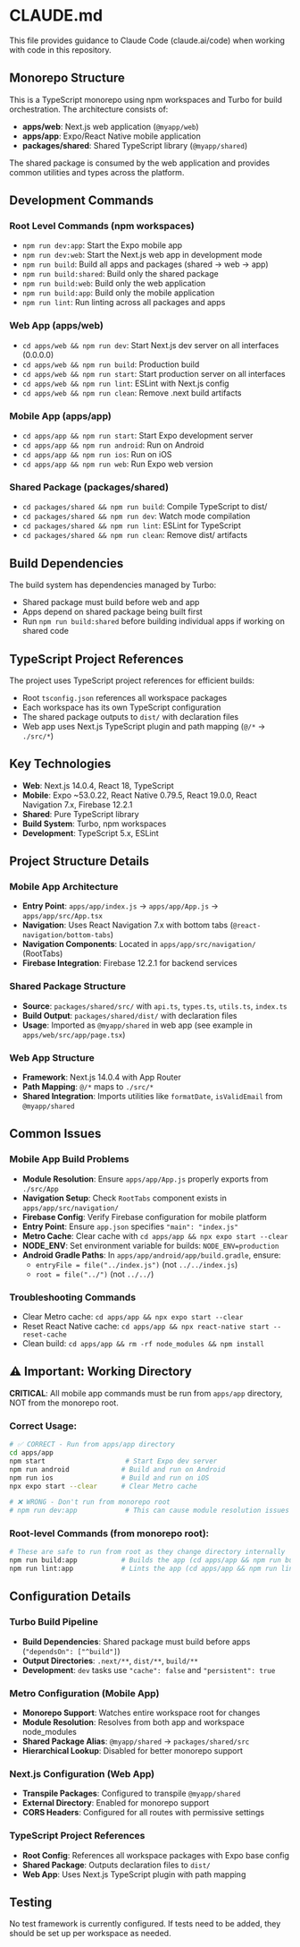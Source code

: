 # CLAUDE.md

This file provides guidance to Claude Code (claude.ai/code) when working with code in this repository.

## Monorepo Structure

This is a TypeScript monorepo using npm workspaces and Turbo for build orchestration. The architecture consists of:

- **apps/web**: Next.js web application (`@myapp/web`)
- **apps/app**: Expo/React Native mobile application
- **packages/shared**: Shared TypeScript library (`@myapp/shared`)

The shared package is consumed by the web application and provides common utilities and types across the platform.

## Development Commands

### Root Level Commands (npm workspaces)
- `npm run dev:app`: Start the Expo mobile app
- `npm run dev:web`: Start the Next.js web app in development mode
- `npm run build`: Build all apps and packages (shared → web → app)
- `npm run build:shared`: Build only the shared package
- `npm run build:web`: Build only the web application
- `npm run build:app`: Build only the mobile application
- `npm run lint`: Run linting across all packages and apps

### Web App (apps/web)
- `cd apps/web && npm run dev`: Start Next.js dev server on all interfaces (0.0.0.0)
- `cd apps/web && npm run build`: Production build
- `cd apps/web && npm run start`: Start production server on all interfaces
- `cd apps/web && npm run lint`: ESLint with Next.js config
- `cd apps/web && npm run clean`: Remove .next build artifacts

### Mobile App (apps/app)
- `cd apps/app && npm run start`: Start Expo development server
- `cd apps/app && npm run android`: Run on Android
- `cd apps/app && npm run ios`: Run on iOS
- `cd apps/app && npm run web`: Run Expo web version

### Shared Package (packages/shared)
- `cd packages/shared && npm run build`: Compile TypeScript to dist/
- `cd packages/shared && npm run dev`: Watch mode compilation
- `cd packages/shared && npm run lint`: ESLint for TypeScript
- `cd packages/shared && npm run clean`: Remove dist/ artifacts

## Build Dependencies

The build system has dependencies managed by Turbo:
- Shared package must build before web and app
- Apps depend on shared package being built first
- Run `npm run build:shared` before building individual apps if working on shared code

## TypeScript Project References

The project uses TypeScript project references for efficient builds:
- Root `tsconfig.json` references all workspace packages
- Each workspace has its own TypeScript configuration
- The shared package outputs to `dist/` with declaration files
- Web app uses Next.js TypeScript plugin and path mapping (`@/*` → `./src/*`)

## Key Technologies

- **Web**: Next.js 14.0.4, React 18, TypeScript
- **Mobile**: Expo ~53.0.22, React Native 0.79.5, React 19.0.0, React Navigation 7.x, Firebase 12.2.1
- **Shared**: Pure TypeScript library
- **Build System**: Turbo, npm workspaces
- **Development**: TypeScript 5.x, ESLint

## Project Structure Details

### Mobile App Architecture
- **Entry Point**: `apps/app/index.js` → `apps/app/App.js` → `apps/app/src/App.tsx`
- **Navigation**: Uses React Navigation 7.x with bottom tabs (`@react-navigation/bottom-tabs`)
- **Navigation Components**: Located in `apps/app/src/navigation/` (RootTabs)
- **Firebase Integration**: Firebase 12.2.1 for backend services

### Shared Package Structure
- **Source**: `packages/shared/src/` with `api.ts`, `types.ts`, `utils.ts`, `index.ts`
- **Build Output**: `packages/shared/dist/` with declaration files
- **Usage**: Imported as `@myapp/shared` in web app (see example in `apps/web/src/app/page.tsx`)

### Web App Structure
- **Framework**: Next.js 14.0.4 with App Router
- **Path Mapping**: `@/*` maps to `./src/*`
- **Shared Integration**: Imports utilities like `formatDate`, `isValidEmail` from `@myapp/shared`

## Common Issues

### Mobile App Build Problems
- **Module Resolution**: Ensure `apps/app/App.js` properly exports from `./src/App`
- **Navigation Setup**: Check `RootTabs` component exists in `apps/app/src/navigation/`
- **Firebase Config**: Verify Firebase configuration for mobile platform
- **Entry Point**: Ensure `app.json` specifies `"main": "index.js"`
- **Metro Cache**: Clear cache with `cd apps/app && npx expo start --clear`
- **NODE_ENV**: Set environment variable for builds: `NODE_ENV=production`
- **Android Gradle Paths**: In `apps/app/android/app/build.gradle`, ensure:
  - `entryFile = file("../index.js")` (not `../../index.js`)
  - `root = file("../")` (not `../../`)

### Troubleshooting Commands
- Clear Metro cache: `cd apps/app && npx expo start --clear`
- Reset React Native cache: `cd apps/app && npx react-native start --reset-cache`
- Clean build: `cd apps/app && rm -rf node_modules && npm install`

## ⚠️ Important: Working Directory

**CRITICAL**: All mobile app commands must be run from `apps/app` directory, NOT from the monorepo root.

### Correct Usage:
```bash
# ✅ CORRECT - Run from apps/app directory
cd apps/app
npm start                    # Start Expo dev server
npm run android             # Build and run on Android
npm run ios                 # Build and run on iOS
npx expo start --clear      # Clear Metro cache

# ❌ WRONG - Don't run from monorepo root
# npm run dev:app            # This can cause module resolution issues
```

### Root-level Commands (from monorepo root):
```bash
# These are safe to run from root as they change directory internally
npm run build:app           # Builds the app (cd apps/app && npm run build)
npm run lint:app            # Lints the app (cd apps/app && npm run lint)
```

## Configuration Details

### Turbo Build Pipeline
- **Build Dependencies**: Shared package must build before apps (`"dependsOn": ["^build"]`)
- **Output Directories**: `.next/**`, `dist/**`, `build/**`
- **Development**: `dev` tasks use `"cache": false` and `"persistent": true`

### Metro Configuration (Mobile App)
- **Monorepo Support**: Watches entire workspace root for changes
- **Module Resolution**: Resolves from both app and workspace node_modules
- **Shared Package Alias**: `@myapp/shared` → `packages/shared/src`
- **Hierarchical Lookup**: Disabled for better monorepo support

### Next.js Configuration (Web App)
- **Transpile Packages**: Configured to transpile `@myapp/shared`
- **External Directory**: Enabled for monorepo support
- **CORS Headers**: Configured for all routes with permissive settings

### TypeScript Project References
- **Root Config**: References all workspace packages with Expo base config
- **Shared Package**: Outputs declaration files to `dist/`
- **Web App**: Uses Next.js TypeScript plugin with path mapping

## Testing

No test framework is currently configured. If tests need to be added, they should be set up per workspace as needed.